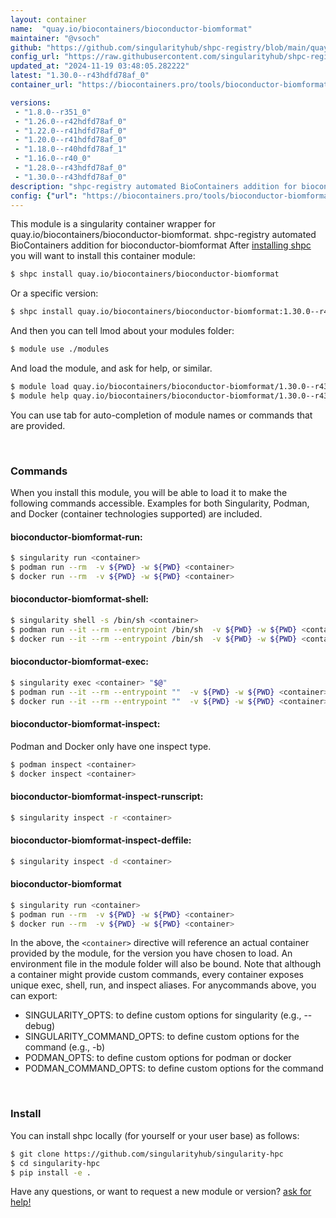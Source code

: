 ```yaml
---
layout: container
name:  "quay.io/biocontainers/bioconductor-biomformat"
maintainer: "@vsoch"
github: "https://github.com/singularityhub/shpc-registry/blob/main/quay.io/biocontainers/bioconductor-biomformat/container.yaml"
config_url: "https://raw.githubusercontent.com/singularityhub/shpc-registry/main/quay.io/biocontainers/bioconductor-biomformat/container.yaml"
updated_at: "2024-11-19 03:48:05.282222"
latest: "1.30.0--r43hdfd78af_0"
container_url: "https://biocontainers.pro/tools/bioconductor-biomformat"

versions:
 - "1.8.0--r351_0"
 - "1.26.0--r42hdfd78af_0"
 - "1.22.0--r41hdfd78af_0"
 - "1.20.0--r41hdfd78af_0"
 - "1.18.0--r40hdfd78af_1"
 - "1.16.0--r40_0"
 - "1.28.0--r43hdfd78af_0"
 - "1.30.0--r43hdfd78af_0"
description: "shpc-registry automated BioContainers addition for bioconductor-biomformat"
config: {"url": "https://biocontainers.pro/tools/bioconductor-biomformat", "maintainer": "@vsoch", "description": "shpc-registry automated BioContainers addition for bioconductor-biomformat", "latest": {"1.30.0--r43hdfd78af_0": "sha256:c46a3e91298415b0aa4d5e130294f2e9aae122d81ea882f7af459063f452c734"}, "tags": {"1.8.0--r351_0": "sha256:17a970f11e808e8f3a30a2490ae3c7b88177f4f49a92030fd0381c873aff9140", "1.26.0--r42hdfd78af_0": "sha256:b626cc9aeda70c955b5d17c11b41cbe2b9fab466621ad2080456163286f3baf0", "1.22.0--r41hdfd78af_0": "sha256:fa26c6b1abea085b296391a64cfdd8ee3d88f118fb8cc047ab9014764b796239", "1.20.0--r41hdfd78af_0": "sha256:64f8d6b13662fec97053122c8e8cd0d25b012c851931edda13116851cdd23a59", "1.18.0--r40hdfd78af_1": "sha256:d56452aea777a469305ad5ba097268689178a11aac9a6f9e24d33b1c1edfa982", "1.16.0--r40_0": "sha256:4239eb75dbedf61842d4e9669461bf7b325e0f9adea79ce5eda9c21d987193d8", "1.28.0--r43hdfd78af_0": "sha256:463ad051acf9ac6875b98a1e5da657204bc8b644af095222927e29552a751a7e", "1.30.0--r43hdfd78af_0": "sha256:c46a3e91298415b0aa4d5e130294f2e9aae122d81ea882f7af459063f452c734"}, "docker": "quay.io/biocontainers/bioconductor-biomformat"}
---
```


This module is a singularity container wrapper for quay.io/biocontainers/bioconductor-biomformat.
shpc-registry automated BioContainers addition for bioconductor-biomformat
After [installing shpc](#install) you will want to install this container module:


```bash
$ shpc install quay.io/biocontainers/bioconductor-biomformat
```

Or a specific version:

```bash
$ shpc install quay.io/biocontainers/bioconductor-biomformat:1.30.0--r43hdfd78af_0
```

And then you can tell lmod about your modules folder:

```bash
$ module use ./modules
```

And load the module, and ask for help, or similar.

```bash
$ module load quay.io/biocontainers/bioconductor-biomformat/1.30.0--r43hdfd78af_0
$ module help quay.io/biocontainers/bioconductor-biomformat/1.30.0--r43hdfd78af_0
```

You can use tab for auto-completion of module names or commands that are provided.

<br>

### Commands

When you install this module, you will be able to load it to make the following commands accessible.
Examples for both Singularity, Podman, and Docker (container technologies supported) are included.

#### bioconductor-biomformat-run:

```bash
$ singularity run <container>
$ podman run --rm  -v ${PWD} -w ${PWD} <container>
$ docker run --rm  -v ${PWD} -w ${PWD} <container>
```

#### bioconductor-biomformat-shell:

```bash
$ singularity shell -s /bin/sh <container>
$ podman run --it --rm --entrypoint /bin/sh  -v ${PWD} -w ${PWD} <container>
$ docker run --it --rm --entrypoint /bin/sh  -v ${PWD} -w ${PWD} <container>
```

#### bioconductor-biomformat-exec:

```bash
$ singularity exec <container> "$@"
$ podman run --it --rm --entrypoint ""  -v ${PWD} -w ${PWD} <container> "$@"
$ docker run --it --rm --entrypoint ""  -v ${PWD} -w ${PWD} <container> "$@"
```

#### bioconductor-biomformat-inspect:

Podman and Docker only have one inspect type.

```bash
$ podman inspect <container>
$ docker inspect <container>
```

#### bioconductor-biomformat-inspect-runscript:

```bash
$ singularity inspect -r <container>
```

#### bioconductor-biomformat-inspect-deffile:

```bash
$ singularity inspect -d <container>
```



#### bioconductor-biomformat

```bash
$ singularity run <container>
$ podman run --rm  -v ${PWD} -w ${PWD} <container>
$ docker run --rm  -v ${PWD} -w ${PWD} <container>
```


In the above, the `<container>` directive will reference an actual container provided
by the module, for the version you have chosen to load. An environment file in the
module folder will also be bound. Note that although a container
might provide custom commands, every container exposes unique exec, shell, run, and
inspect aliases. For anycommands above, you can export:

 - SINGULARITY_OPTS: to define custom options for singularity (e.g., --debug)
 - SINGULARITY_COMMAND_OPTS: to define custom options for the command (e.g., -b)
 - PODMAN_OPTS: to define custom options for podman or docker
 - PODMAN_COMMAND_OPTS: to define custom options for the command

<br>

### Install

You can install shpc locally (for yourself or your user base) as follows:

```bash
$ git clone https://github.com/singularityhub/singularity-hpc
$ cd singularity-hpc
$ pip install -e .
```

Have any questions, or want to request a new module or version? [ask for help!](https://github.com/singularityhub/singularity-hpc/issues)